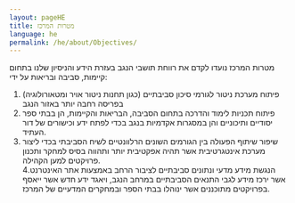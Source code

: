 ```yaml
---
layout: pageHE
title: מטרות המרכז
language: he
permalink: /he/about/Objectives/
---
```


מטרות המרכז נועדו לקדם את רווחת תושבי הנגב בעזרת הידע והניסיון שלנו בתחום קיימות, סביבה ובריאות על ידי:  

1. פיתוח מערכת ניטור לגורמי סיכון סביבתיים (כגון תחנות ניטור אויר ומטאורולוגיה) בפריסה רחבה יותר באזור הנגב  
2. פיתוח תכניות לימוד והדרכה בתחום הסביבה, הבריאות והקיימות, הן בבתי ספר יסודיים ותיכוניים והן במסגרות אקדמיות בנגב בכדי לפתח ידע וכישורים של דור העתיד.  
3. שיפור שיתוף הפעולה בין הגורמים השונים הרלוונטיים לשיח הסביבתי בכדי ליצור מערכת אינטגרטיבית אשר תהיה אפקטיבית יותר ותהווה בסיס למחקר ותכנון פרויקטים למען הקהילה.  
4.הנגשת מידע מדעי ונתונים סביבתיים לציבור הרחב באמצעות אתר האינטרנט אשר ירכז מידע לגבי התנאים הסביבתיים במרחב הנגב, ויאגד ידע חדש אשר ייאסף בפרויקטים מתוכננים אשר ינוהלו בבתי הספר ובמחקרים המדעיים של המרכז.  

